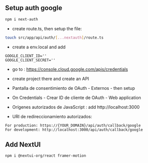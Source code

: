 ## Setup auth google

```bash
npm i next-auth
```

- create route.ts, then setup the file:

```bash
touch src/app/api/auth/[...nextauth]/route.ts
```

- create a env.local and add

```env
GOOGLE_CLIENT_ID=''
GOOGLE_CLIENT_SECRET=''
```

- go to :
  https://console.cloud.google.com/apis/credentials

- create project there and create an API

- Pantalla de consentimiento de OAuth - Externos - then setup

- On Credentials - Crear ID de cliente de OAuth - Web application

- Orígenes autorizados de JavaScript : add http://localhost:3000

- URI de redireccionamiento autorizados:

```
For production: https://{YOUR_DOMAIN}/api/auth/callback/google
For development: http://localhost:3000/api/auth/callback/google
```

## Add NextUI

```bash
npm i @nextui-org/react framer-motion
```

